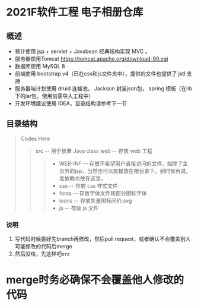 # 2021F软件工程 电子相册仓库
## 概述
* 预计使用 jsp + servlet + Javabean 经典结构实现 MVC 。
* 服务器使用Tomcat https://tomcat.apache.org/download-90.cgi
* 数据库使用 MySQL 8
* 前端使用 bootstrap v4（已在css和js文件夹中），提供的文件也提供了 jstl 支持
* 服务器端计划使用 druid 连接池， Jackson 封装json包， spring 模板（在lib下的jar包，使用前需导入工程中）
* 开发环境建议使用 IDEA，目录结构请参考下一节

## 目录结构
> Codes Here
>> src -- 用于放置 Java class
>> web -- 存放 web 工程
>>> * WEB-INF -- 存放不希望用户直接访问的文件，如除了主页外的jsp，当然也可以直接放在根目录下，到时候再说。库依赖也放在这里。
>>> * css -- 存放 css 样式文件
>>> * fonts -- 存放字体文件和部分图标字体
>>> * icons -- 存放矢量图标问价.svg
>>> * js -- 存放 js 文件

### 说明
1. 写代码时候最好先branch再修改，然后pull request，或者确认不会覆盖别人可能修改的代码后merge
2. 然后没啥，先这样吧`orz`

# merge时务必确保不会覆盖他人修改的代码
